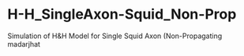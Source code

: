 # H-H_SingleAxon-Squid_Non-Prop
Simulation of H&amp;H Model for Single Squid Axon (Non-Propagating
madarjhat
